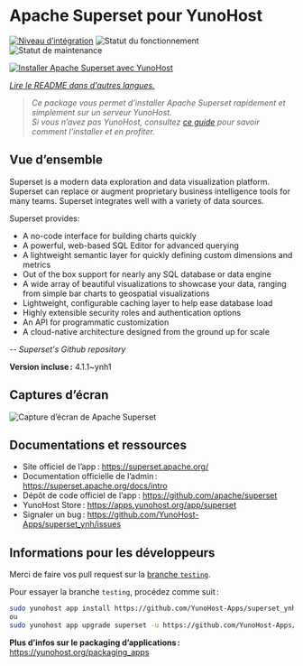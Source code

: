 <!--
Nota bene : ce README est automatiquement généré par <https://github.com/YunoHost/apps/tree/master/tools/readme_generator>
Il NE doit PAS être modifié à la main.
-->

# Apache Superset pour YunoHost

[![Niveau d’intégration](https://apps.yunohost.org/badge/integration/superset)](https://ci-apps.yunohost.org/ci/apps/superset/)
![Statut du fonctionnement](https://apps.yunohost.org/badge/state/superset)
![Statut de maintenance](https://apps.yunohost.org/badge/maintained/superset)

[![Installer Apache Superset avec YunoHost](https://install-app.yunohost.org/install-with-yunohost.svg)](https://install-app.yunohost.org/?app=superset)

*[Lire le README dans d'autres langues.](./ALL_README.md)*

> *Ce package vous permet d’installer Apache Superset rapidement et simplement sur un serveur YunoHost.*  
> *Si vous n’avez pas YunoHost, consultez [ce guide](https://yunohost.org/install) pour savoir comment l’installer et en profiter.*

## Vue d’ensemble

Superset is a modern data exploration and data visualization platform. Superset can replace or augment proprietary business intelligence tools for many teams. Superset integrates well with a variety of data sources.

Superset provides:

- A no-code interface for building charts quickly
- A powerful, web-based SQL Editor for advanced querying
- A lightweight semantic layer for quickly defining custom dimensions and metrics
- Out of the box support for nearly any SQL database or data engine
- A wide array of beautiful visualizations to showcase your data, ranging from simple bar charts to geospatial visualizations
- Lightweight, configurable caching layer to help ease database load
- Highly extensible security roles and authentication options
- An API for programmatic customization
- A cloud-native architecture designed from the ground up for scale

*-- Superset's Github repository*


**Version incluse :** 4.1.1~ynh1

## Captures d’écran

![Capture d’écran de Apache Superset](./doc/screenshots/explore.jpg)

## Documentations et ressources

- Site officiel de l’app : <https://superset.apache.org/>
- Documentation officielle de l’admin : <https://superset.apache.org/docs/intro>
- Dépôt de code officiel de l’app : <https://github.com/apache/superset>
- YunoHost Store : <https://apps.yunohost.org/app/superset>
- Signaler un bug : <https://github.com/YunoHost-Apps/superset_ynh/issues>

## Informations pour les développeurs

Merci de faire vos pull request sur la [branche `testing`](https://github.com/YunoHost-Apps/superset_ynh/tree/testing).

Pour essayer la branche `testing`, procédez comme suit :

```bash
sudo yunohost app install https://github.com/YunoHost-Apps/superset_ynh/tree/testing --debug
ou
sudo yunohost app upgrade superset -u https://github.com/YunoHost-Apps/superset_ynh/tree/testing --debug
```

**Plus d’infos sur le packaging d’applications :** <https://yunohost.org/packaging_apps>
